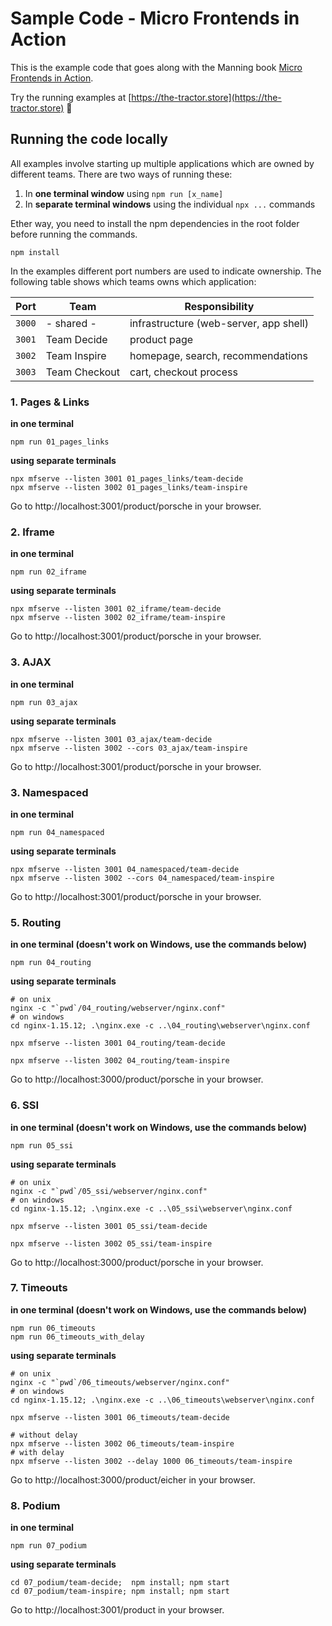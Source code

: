 # Sample Code - Micro Frontends in Action

This is the example code that goes along with the Manning book [Micro Frontends in Action](https://www.manning.com/books/micro-frontends-in-action?a_aid=mfia&a_bid=5f09fdeb).

Try the running examples at [https://the-tractor.store](https://the-tractor.store) 🚜

## Running the code locally

All examples involve starting up multiple applications which are owned by different teams. There are two ways of running these:

1. In **one terminal window** using `npm run [x_name]`
2. In **separate terminal windows** using the individual `npx ...` commands

Ether way, you need to install the npm dependencies in the root folder before running the commands.

```
npm install
```

In the examples different port numbers are used to indicate ownership. The following table shows which teams owns which application:

| Port   | Team          | Responsibility                         |
| ------ | ------------- | -------------------------------------- |
| `3000` | - shared -    | infrastructure (web-server, app shell) |
| `3001` | Team Decide   | product page                           |
| `3002` | Team Inspire  | homepage, search, recommendations      |
| `3003` | Team Checkout | cart, checkout process                 |

### 1. Pages & Links

**in one terminal**

```
npm run 01_pages_links
```

**using separate terminals**

```
npx mfserve --listen 3001 01_pages_links/team-decide
npx mfserve --listen 3002 01_pages_links/team-inspire
```

Go to http://localhost:3001/product/porsche in your browser.

### 2. Iframe

**in one terminal**

```
npm run 02_iframe
```

**using separate terminals**

```
npx mfserve --listen 3001 02_iframe/team-decide
npx mfserve --listen 3002 02_iframe/team-inspire
```

Go to http://localhost:3001/product/porsche in your browser.

### 3. AJAX

**in one terminal**

```
npm run 03_ajax
```

**using separate terminals**

```
npx mfserve --listen 3001 03_ajax/team-decide
npx mfserve --listen 3002 --cors 03_ajax/team-inspire
```

Go to http://localhost:3001/product/porsche in your browser.

### 3. Namespaced

**in one terminal**

```
npm run 04_namespaced
```

**using separate terminals**

```
npx mfserve --listen 3001 04_namespaced/team-decide
npx mfserve --listen 3002 --cors 04_namespaced/team-inspire
```

Go to http://localhost:3001/product/porsche in your browser.

### 5. Routing

**in one terminal (doesn't work on Windows, use the commands below)**

```
npm run 04_routing
```

**using separate terminals**

```
# on unix
nginx -c "`pwd`/04_routing/webserver/nginx.conf"
# on windows
cd nginx-1.15.12; .\nginx.exe -c ..\04_routing\webserver\nginx.conf

npx mfserve --listen 3001 04_routing/team-decide

npx mfserve --listen 3002 04_routing/team-inspire
```

Go to http://localhost:3000/product/porsche in your browser.

### 6. SSI

**in one terminal (doesn't work on Windows, use the commands below)**

```
npm run 05_ssi
```

**using separate terminals**

```
# on unix
nginx -c "`pwd`/05_ssi/webserver/nginx.conf"
# on windows
cd nginx-1.15.12; .\nginx.exe -c ..\05_ssi\webserver\nginx.conf

npx mfserve --listen 3001 05_ssi/team-decide

npx mfserve --listen 3002 05_ssi/team-inspire
```

Go to http://localhost:3000/product/porsche in your browser.

### 7. Timeouts

**in one terminal (doesn't work on Windows, use the commands below)**

```
npm run 06_timeouts
npm run 06_timeouts_with_delay
```

**using separate terminals**

```
# on unix
nginx -c "`pwd`/06_timeouts/webserver/nginx.conf"
# on windows
cd nginx-1.15.12; .\nginx.exe -c ..\06_timeouts\webserver\nginx.conf

npx mfserve --listen 3001 06_timeouts/team-decide

# without delay
npx mfserve --listen 3002 06_timeouts/team-inspire
# with delay
npx mfserve --listen 3002 --delay 1000 06_timeouts/team-inspire
```

Go to http://localhost:3000/product/eicher in your browser.

### 8. Podium

**in one terminal**

```
npm run 07_podium
```

**using separate terminals**

```
cd 07_podium/team-decide;  npm install; npm start
cd 07_podium/team-inspire; npm install; npm start
```

Go to http://localhost:3001/product in your browser.
